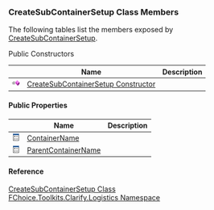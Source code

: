 ﻿### CreateSubContainerSetup Class Members

The following tables list the members exposed by [CreateSubContainerSetup](FChoice.Toolkits.Clarify~FChoice.Toolkits.Clarify.Logistics.CreateSubContainerSetup.md).

Public Constructors

|   | Name | Description |
| --- | --- | --- |
| ![Public Constructor](dotnetimages/publicConstructor.png) | [CreateSubContainerSetup Constructor](FChoice.Toolkits.Clarify~FChoice.Toolkits.Clarify.Logistics.CreateSubContainerSetup~_ctor.md) |   |



#### Public Properties

|   | Name | Description |
| --- | --- | --- |
| ![Public Property](dotnetimages/publicProperty.png) | [ContainerName](FChoice.Toolkits.Clarify~FChoice.Toolkits.Clarify.Logistics.CreateSubContainerSetup~ContainerName.md) |   |
| ![Public Property](dotnetimages/publicProperty.png) | [ParentContainerName](FChoice.Toolkits.Clarify~FChoice.Toolkits.Clarify.Logistics.CreateSubContainerSetup~ParentContainerName.md) |   |





#### Reference

[CreateSubContainerSetup Class](FChoice.Toolkits.Clarify~FChoice.Toolkits.Clarify.Logistics.CreateSubContainerSetup.md)  
[FChoice.Toolkits.Clarify.Logistics Namespace](FChoice.Toolkits.Clarify~FChoice.Toolkits.Clarify.Logistics_namespace.md)